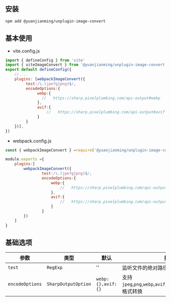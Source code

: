 
## 安装

```bash
npm add @yuanjianming/unplugin-image-convert
```

## 基本使用

- vite.config.js

```js
import { defineConfig } from 'vite'
import { viteImageConvert } from '@yuanjianming/unplugin-image-convert'
export default defineConfig({
    //....
    plugins: [webpackImageConvert({
         test:/\.(jpe?g|png)$/,
         encodeOptions:{
              webp:{
                //   https://sharp.pixelplumbing.com/api-output#webp
              },
              avif:{
                  //   https://sharp.pixelplumbing.com/api-output#avif
              }
         }
    })],
})
```

- webpack.config.js

```js
const { webpackImageConvert } =require('@yuanjianming/unplugin-image-convert')

module.exports ={
    plugins:[
        webpackImageConvert({
                test:/\.(jpe?g|png)$/,
                encodeOptions:{
                    webp:{
                        //   https://sharp.pixelplumbing.com/api-output#webp
                    },
                    avif:{
                        //   https://sharp.pixelplumbing.com/api-output#avif
                    }
                }
        })
    ]
}

```



## 基础选项

|  参数   | 类型  | 默认 | 描述 |
|  ----  | ----  | ---- | ---- |
| `test`  | `RegExp` | '' | 监听文件的绝对路径
| `encodeOptions`  | `SharpOutputOption` | `webp:{},avif:{}` | 支持`jpeg`,`png`,`webp`,`avif`,`heif`,`jxl`,`gif`,`Jp2`,`tiff`格式转换





